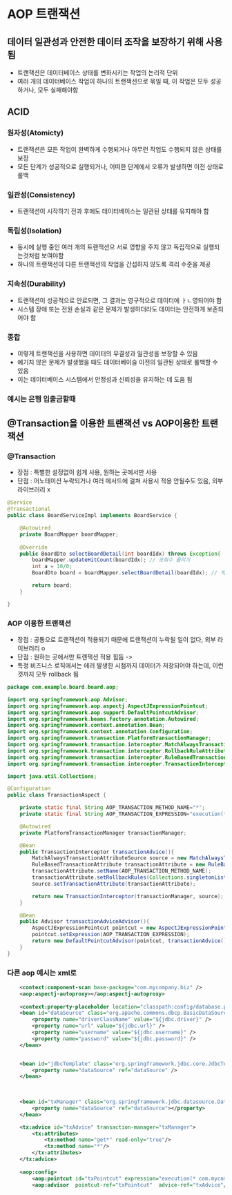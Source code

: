 # AOP 트랜잭션
  
## 데이터 일관성과 안전한 데이터 조작을 보장하기 위해 사용됨
- 트랜잭션은 데이터베이스 상태를 변화시키는 작업의 논리적 단위
- 여러 개의 데이터베이스 작업이 하나의 트랜잭션으로 묶일 때, 이 작업은 모두 성공하거나, 모두 실패해야함

## ACID
### 원자성(Atomicty)
- 트랜잭션은 모든 작업이 완벽하게 수행되거나 아무런 작업도 수행되지 않은 상태를 보장
- 모든 단계가 성공적으로 실행되거나, 어떠한 단계에서 오류가 발생하면 이전 상태로 롤백

### 일관성(Consistency)
- 트랜잭션이 시작하기 전과 후에도 데이터베이스는 일관된 상태를 유지해야 함

### 독립성(Isolation)
- 동시에 실행 중인 여러 개의 트랜잭션으 서로 영향을 주지 않고 독립적으로 실행되는것처럼 보여야함
- 하나의 트랜잭션이 다른 트랜잭션의 작업을 간섭하지 않도록 격리 수준을 제공

### 지속성(Durability)
- 트랜잭션이 성공적으로 안료되면, 그 결과는 영구적으로 데이터에 ㅏㄴ영되어야 함
- 시스템 장애 또는 전원 손실과 같은 문제가 발생하더라도 데이터는 안전하게 보존되어야 함

### 종합
- 이렇게 트랜잭션을 사용하면 데이터의 무결성과 일관성을 보장할 수 있음
- 예기치 않은 문제가 발생했을 때도 데이터베이슬 이전의 일관된 상태로 롤백할 수 있음
- 이는 데이터베이스 시스템에서 안정성과 신뢰성을 유지하는 데 도움 됨

### 예시는 은행 입출금할때

## @Transaction을 이용한 트랜잭션 vs AOP이용한 트랜잭션

### @Transaction
- 장점 : 특별한 설정없이 쉽게 사용, 원하는 곳에서만 사용
- 단점 : 어노테이션 누락되거나 여러 메서드에 걸쳐 사용시 적용 안될수도 있음, 외부 라이브러리 x
```java
@Service
@Transactional
public class BoardServiceImpl implements BoardService {

    @Autowired
    private BoardMapper boardMapper;
    
    @Override
    public BoardDto selectBoardDetail(int boardIdx) throws Exception{
        boardMapper.updateHitCount(boardIdx); // 조회수 올리기
        int a = 10/0;
        BoardDto board = boardMapper.selectBoardDetail(boardIdx); // 게시글 보여주기

        return board;
    }

}
```

### AOP 이용한 트랜잭션
- 장점 : 공통으로 트랜잭션이 적용되기 때문에 트랜잭션이 누락될 일이 없다, 외부 라이브러리 o
- 단점 : 원하는 곳에서만 트랜잭션 적용 힘듬 ->
- 특정 비즈니스 로직에서는 에러 발생한 시점까지 데이터가 저장되어야 하는데, 이런 것까지 모두 rollback 됨
``` java
package com.example.board.board.aop;

import org.springframework.aop.Advisor;
import org.springframework.aop.aspectj.AspectJExpressionPointcut;
import org.springframework.aop.support.DefaultPointcutAdvisor;
import org.springframework.beans.factory.annotation.Autowired;
import org.springframework.context.annotation.Bean;
import org.springframework.context.annotation.Configuration;
import org.springframework.transaction.PlatformTransactionManager;
import org.springframework.transaction.interceptor.MatchAlwaysTransactionAttributeSource;
import org.springframework.transaction.interceptor.RollbackRuleAttribute;
import org.springframework.transaction.interceptor.RuleBasedTransactionAttribute;
import org.springframework.transaction.interceptor.TransactionInterceptor;

import java.util.Collections;

@Configuration
public class TransactionAspect {

    private static final String AOP_TRANSACTION_METHOD_NAME="*";
    private static final String AOP_TRANSACTION_EXPRESSION="execution(* board.service.*Impl.*(..))";

    @Autowired
    private PlatformTransactionManager transactionManager;

    @Bean
    public TransactionInterceptor transactionAdvice(){
        MatchAlwaysTransactionAttributeSource source = new MatchAlwaysTransactionAttributeSource();
        RuleBasedTransactionAttribute transactionAttribute = new RuleBasedTransactionAttribute();
        transactionAttribute.setName(AOP_TRANSACTION_METHOD_NAME);
        transactionAttribute.setRollbackRules(Collections.singletonList(new RollbackRuleAttribute(Exception.class)));
        source.setTransactionAttribute(transactionAttribute);

        return new TransactionInterceptor(transactionManager, source);
    }

    @Bean
    public Advisor transactionAdviceAdvisor(){
        AspectJExpressionPointcut pointcut = new AspectJExpressionPointcut();
        pointcut.setExpression(AOP_TRANSACTION_EXPRESSION);
        return new DefaultPointcutAdvisor(pointcut, transactionAdvice());
    }
}
```

### 다른 aop 예시는 xml로
```xml
	<context:component-scan base-package="com.mycompany.biz" />
	<aop:aspectj-autoproxy></aop:aspectj-autoproxy>
	
	<context:property-placeholder location="classpath:config/database.properties" />
	<bean id="dataSource" class="org.apache.commons.dbcp.BasicDataSource" destroy-method="close">
		<property name="driverClassName" value="${jdbc.driver}" />
		<property name="url" value="${jdbc.url}" />
		<property name="username" value="${jdbc.username}" />
		<property name="password" value="${jdbc.password}" />
	</bean>


	<bean id="jdbcTemplate" class="org.springframework.jdbc.core.JdbcTemplate">
		<property name="dataSource" ref="dataSource" />
	</bean>
	
	

	<bean id="txManager" class="org.springframework.jdbc.datasource.DataSourceTransactionManager"> 
		<property name="dataSource" ref="dataSource"></property>
	</bean>

	<tx:advice id="txAdvice" transaction-manager="txManager"> 
		<tx:attributes>
			<tx:method name="get*" read-only="true"/>  
			<tx:method name="*"/> 
		</tx:attributes>
	</tx:advice>
	
	<aop:config>
		<aop:pointcut id="txPointcut" expression="execution(* com.mycompany.biz..*.*(..))"/>
		<aop:advisor  pointcut-ref="txPointcut"  advice-ref="txAdvice"/> 
```




